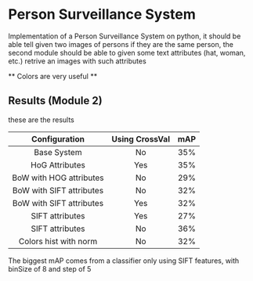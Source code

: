 # Person Surveillance System

Implementation of a Person Surveillance System on python, it should be able tell given two images of persons if they are the same person, the second module should be able to given some text attributes (hat, woman, etc.) retrive an images with such attributes

** Colors are very useful **

## Results (Module 2)

these are the results

| Configuration | Using CrossVal | mAP |
|:-------------:|:--------------:|:---:|
| Base System   | No | 35% |
| HoG Attributes | Yes | 35% |
| BoW with HOG attributes | No | 29% |
| BoW with SIFT attributes | No | 32% |
| BoW with SIFT attributes | Yes| 32% |
| SIFT attributes | Yes | 27% |
| SIFT attributes | No | 36% |
| Colors hist with norm | No | 32% |

The biggest mAP comes from a classifier only using SIFT features, with binSize of 8 and step of 5
